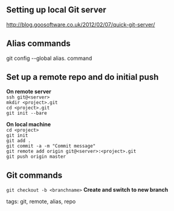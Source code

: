 Setting up local Git server
---------------------------
http://blog.goosoftware.co.uk/2012/02/07/quick-git-server/

Alias commands
--------------
git config --global alias.<alias> command

Set up a remote repo and do initial push
----------------------------------------
**On remote server**  
`ssh git@<server>`  
`mkdir <project>.git`  
`cd <project>.git`   
`git init --bare`  

**On local machine**   
`cd <project>`   
`git init`  
`git add .`  
`git commit -a -m "Commit message"`  
`git remote add origin git@<server>:<project>.git`  
`git push origin master`

Git commands
-----------------------------------------
`git checkout -b <branchname>` **Create and switch to new branch**

tags: git, remote, alias, repo

